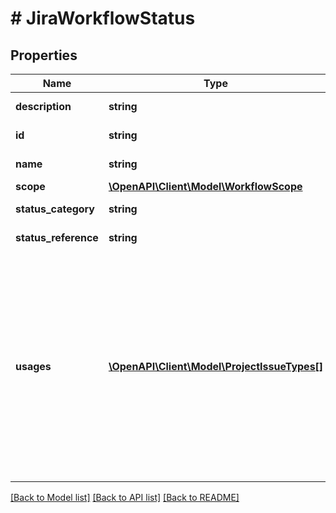 # # JiraWorkflowStatus

## Properties

Name | Type | Description | Notes
------------ | ------------- | ------------- | -------------
**description** | **string** | The description of the status. | [optional]
**id** | **string** | The ID of the status. | [optional]
**name** | **string** | The name of the status. | [optional]
**scope** | [**\OpenAPI\Client\Model\WorkflowScope**](WorkflowScope.md) |  | [optional]
**status_category** | **string** | The category of the status. | [optional]
**status_reference** | **string** | The reference of the status. | [optional]
**usages** | [**\OpenAPI\Client\Model\ProjectIssueTypes[]**](ProjectIssueTypes.md) | The &#x60;statuses.usages&#x60; expand is an optional parameter that can be used when reading and updating statuses in Jira. It provides additional information about the projects and issue types associated with the requested statuses. | [optional]

[[Back to Model list]](../../README.md#models) [[Back to API list]](../../README.md#endpoints) [[Back to README]](../../README.md)
